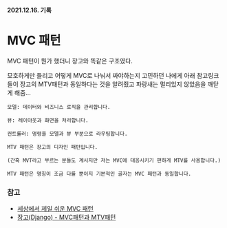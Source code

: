 **2021.12.16. 기록**

# MVC 패턴

MVC 패턴이 뭔가 했더니 장고와 똑같은 구조였다.

모호하게만 들리고 어떻게 MVC로 나눠서 짜야하는지 고민하던 나에게 아래 참고링크들이 장고의 MTV패턴과 동일하다는 것을 알려줬고 파랑새는 멀리있지 않았음을 깨닫게 해줌...

```
모델: 데이터와 비즈니스 로직을 관리합니다.

뷰: 레이아웃과 화면을 처리합니다.

컨트롤러: 명령을 모델과 뷰 부분으로 라우팅합니다.
```


```
MTV 패턴은 장고의 디자인 패턴입니다.

(간혹 MVT라고 부르는 분들도 계시지만 저는 MVC에 대응시키기 편하게 MTV를 사용합니다.)

MTV 패턴은 명칭이 조금 다를 뿐이지 기본적인 골자는 MVC 패턴과 동일합니다.
```

### 참고
* [세상에서 제일 쉬운 MVC 패턴](https://hodol.dev/journal/mvc-pattern/)
* [장고(Django) - MVC패턴과 MTV패턴](https://tibetsandfox.tistory.com/16)
